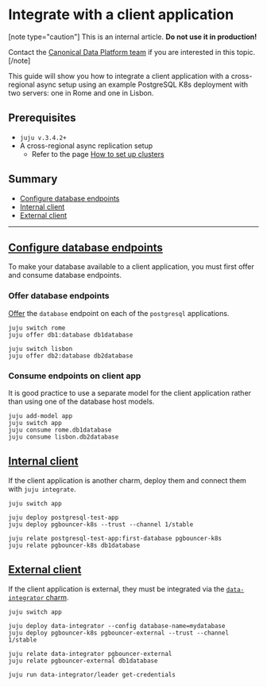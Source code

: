 # Integrate with a client application
[note type="caution"]
This is an internal article. **Do not use it in production!** 

Contact the [Canonical Data Platform team](https://chat.charmhub.io/charmhub/channels/data-platform) if you are interested in this topic.
[/note]

This guide will show you how to integrate a client application with a cross-regional async setup using an example PostgreSQL K8s deployment with two servers: one in Rome and one in Lisbon.

## Prerequisites
* `juju v.3.4.2+`
* A cross-regional async replication setup
  * Refer to the page [How to set up clusters](/t/13895)

## Summary
* [Configure database endpoints](#heading--configure-endpoints)
* [Internal client](#heading--internal-client)
* [External client](#heading--external-client)

---

<a href="#heading--configure-endpoints"><h2 id="heading--configure-endpoints"> Configure database endpoints </h2></a>

To make your database available to a client application, you must first offer and consume database endpoints.

### Offer database endpoints

[Offer](https://juju.is/docs/juju/offer) the `database` endpoint on each of the `postgresql` applications.

```shell
juju switch rome
juju offer db1:database db1database

juju switch lisbon
juju offer db2:database db2database
```

### Consume endpoints on client app

It is good practice to use a separate model for the client application rather than using one of the database host models.
 
```shell
juju add-model app
juju switch app
juju consume rome.db1database
juju consume lisbon.db2database
```

<a href="#heading--internal-client"><h2 id="heading--internal-client"> Internal client </h2></a>

If the client application is another charm, deploy them and connect them with `juju integrate`.

<!--TODO: Clarify code--->

```shell
juju switch app

juju deploy postgresql-test-app
juju deploy pgbouncer-k8s --trust --channel 1/stable

juju relate postgresql-test-app:first-database pgbouncer-k8s
juju relate pgbouncer-k8s db1database
```

<a href="#heading--external-client"><h2 id="heading--external-client"> External client </h2></a>

If the client application is external, they must be integrated via the [`data-integrator` charm](https://charmhub.io/data-integrator).

<!--TODO: Clarify code--->

```shell
juju switch app

juju deploy data-integrator --config database-name=mydatabase
juju deploy pgbouncer-k8s pgbouncer-external --trust --channel 1/stable

juju relate data-integrator pgbouncer-external
juju relate pgbouncer-external db1database

juju run data-integrator/leader get-credentials
```